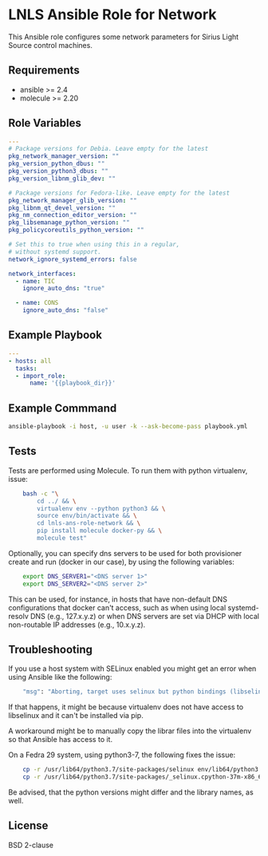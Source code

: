 LNLS Ansible Role for Network
=======================

This Ansible role configures some network parameters for Sirius Light Source control machines.

## Requirements

- ansible >= 2.4
- molecule >= 2.20

## Role Variables

```yaml
---
# Package versions for Debia. Leave empty for the latest
pkg_network_manager_version: ""
pkg_version_python_dbus: ""
pkg_version_python3_dbus: ""
pkg_version_libnm_glib_dev: ""

# Package versions for Fedora-like. Leave empty for the latest
pkg_network_manager_glib_version: ""
pkg_libnm_qt_devel_version: ""
pkg_nm_connection_editor_version: ""
pkg_libsemanage_python_version: ""
pkg_policycoreutils_python_version: ""

# Set this to true when using this in a regular,
# without systemd support.
network_ignore_systemd_errors: false

network_interfaces:
  - name: TIC
    ignore_auto_dns: "true"

  - name: CONS
    ignore_auto_dns: "false"

```

## Example Playbook

```yaml
---
- hosts: all
  tasks:
  - import_role:
      name: '{{playbook_dir}}'
```

## Example Commmand

```bash
ansible-playbook -i host, -u user -k --ask-become-pass playbook.yml
```

## Tests

Tests are performed using Molecule. To run them with python virtualenv, issue:

```bash
    bash -c "\
        cd ../ && \
        virtualenv env --python python3 && \
        source env/bin/activate && \
        cd lnls-ans-role-network && \
        pip install molecule docker-py && \
        molecule test"
```

Optionally, you can specify dns servers to be used for both
provisioner create and run (docker in our case), by using
the following variables:


```bash
    export DNS_SERVER1="<DNS server 1>"
    export DNS_SERVER2="<DNS server 2>"
```

This can be used, for instance, in hosts that have non-default
DNS configurations that docker can't access, such as when
using local systemd-resolv DNS (e.g., 127.x.y.z) or when DNS
servers are set via DHCP with local non-routable IP addresses
(e.g., 10.x.y.z).

## Troubleshooting

If you use a host system with SELinux enabled you might get an error when using
Ansible like the following:

```bash
    "msg": "Aborting, target uses selinux but python bindings (libselinux-python) aren't installed!"
```

If that happens, it might be because virtualenv does not have access to libselinux
and it can't be installed via pip.

A workaround might be to manually copy the librar files into the virtualenv
so that Ansible has access to it.

On a Fedra 29 system, using python3-7, the following fixes the issue:

```bash
    cp -r /usr/lib64/python3.7/site-packages/selinux env/lib64/python3.7/site-packages/
    cp -r /usr/lib64/python3.7/site-packages/_selinux.cpython-37m-x86_64-linux-gnu.so env/lib64/python3.7/site-packages/
```

Be advised, that the python versions might differ and the library names, as well.

## License

BSD 2-clause
